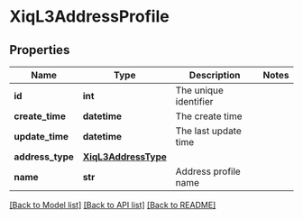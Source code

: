 # XiqL3AddressProfile

## Properties
Name | Type | Description | Notes
------------ | ------------- | ------------- | -------------
**id** | **int** | The unique identifier | 
**create_time** | **datetime** | The create time | 
**update_time** | **datetime** | The last update time | 
**address_type** | [**XiqL3AddressType**](XiqL3AddressType.md) |  | 
**name** | **str** | Address profile name | 

[[Back to Model list]](../README.md#documentation-for-models) [[Back to API list]](../README.md#documentation-for-api-endpoints) [[Back to README]](../README.md)



